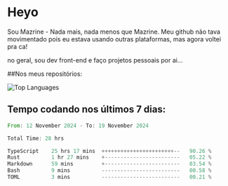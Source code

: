 # Heyo

Sou Mazrine - Nada mais, nada menos que Mazrine.
Meu github não tava movimentado pois eu estava usando outras plataformas, mas agora voltei pra ca!

no geral, sou dev front-end e faço projetos pessoais por ai...

##Nos meus repositórios:

![Top Languages](https://github-readme-stats.vercel.app/api/top-langs/?username=mazrine&theme=tokyonight&layout=donut&langs_count=10&locale=pt-br)

## Tempo codando nos últimos 7 dias:
<!--START_SECTION:waka-->

```rust
From: 12 November 2024 - To: 19 November 2024

Total Time: 28 hrs

TypeScript    25 hrs 17 mins  +++++++++++++++++++++++--   90.26 %
Rust          1 hr 27 mins    +------------------------   05.22 %
Markdown      59 mins         +------------------------   03.54 %
Bash          9 mins          -------------------------   00.58 %
TOML          3 mins          -------------------------   00.21 %
```

<!--END_SECTION:waka-->

<!--
**Mazrine/Mazrine** is a ✨ _special_ ✨ repository because its `README.md` (this file) appears on your GitHub profile.

Here are some ideas to get you started:

- 🔭 I’m currently working on ...
- 🌱 I’m currently learning ...
- 👯 I’m looking to collaborate on ...
- 🤔 I’m looking for help with ...
- 💬 Ask me about ...
- 📫 How to reach me: ...
- 😄 Pronouns: ...
- ⚡ Fun fact: ...
-->
